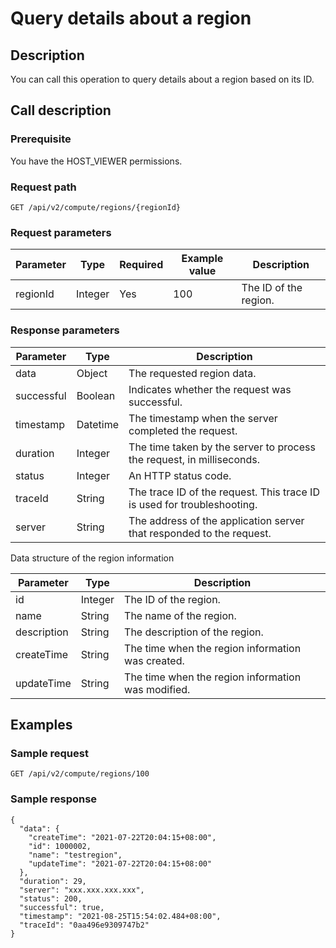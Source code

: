 Query details about a region 
=================================================



Description 
--------------------------------

You can call this operation to query details about a region based on its ID.

Call description 
-------------------------------------

### Prerequisite 

You have the HOST_VIEWER permissions.

### Request path 

`GET /api/v2/compute/regions/{regionId}`

### Request parameters 



| Parameter |  Type   | Required | Example value |      Description      |
|-----------|---------|----------|---------------|-----------------------|
| regionId  | Integer | Yes      | 100           | The ID of the region. |



### Response parameters 



| Parameter  |   Type   |                               Description                               |
|------------|----------|-------------------------------------------------------------------------|
| data       | Object   | The requested region data.                                              |
| successful | Boolean  | Indicates whether the request was successful.                           |
| timestamp  | Datetime | The timestamp when the server completed the request.                    |
| duration   | Integer  | The time taken by the server to process the request, in milliseconds.   |
| status     | Integer  | An HTTP status code.                                                    |
| traceId    | String   | The trace ID of the request. This trace ID is used for troubleshooting. |
| server     | String   | The address of the application server that responded to the request.    |



Data structure of the region information


|  Parameter  |  Type   |                    Description                     |
|-------------|---------|----------------------------------------------------|
| id          | Integer | The ID of the region.                              |
| name        | String  | The name of the region.                            |
| description | String  | The description of the region.                     |
| createTime  | String  | The time when the region information was created.  |
| updateTime  | String  | The time when the region information was modified. |



Examples 
-----------------------------

### Sample request 

`GET /api/v2/compute/regions/100`

### Sample response 

```unknow
{
  "data": {
    "createTime": "2021-07-22T20:04:15+08:00",
    "id": 1000002,
    "name": "testregion",
    "updateTime": "2021-07-22T20:04:15+08:00"
  },
  "duration": 29,
  "server": "xxx.xxx.xxx.xxx",
  "status": 200,
  "successful": true,
  "timestamp": "2021-08-25T15:54:02.484+08:00",
  "traceId": "0aa496e9309747b2"
}
```


